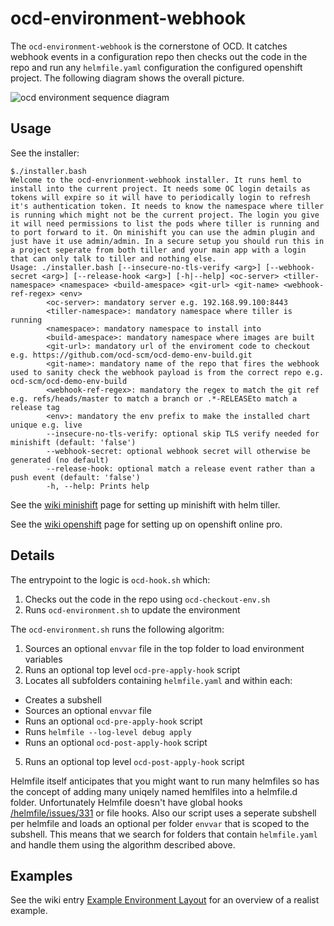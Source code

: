 # ocd-environment-webhook

The `ocd-environment-webhook` is the cornerstone of OCD. It catches webhook events in a configuration repo then checks out the code in the repo and run any `helmfile.yaml` configuration the configured openshift project. The following diagram shows the overall picture. 

![ocd environment sequence diagram](https://ocd-scm.github.io/ocd-meta/imgs/ocd-env-webhook-sequence-gitea.png)

## Usage

See the installer: 

```
$./installer.bash
Welcome to the ocd-envrionment-webhook installer. It runs heml to install into the current project. It needs some OC login details as tokens will expire so it will have to periodically login to refresh it's authentication token. It needs to know the namespace where tiller is running which might not be the current project. The login you give it will need permissions to list the pods where tiller is running and to port forward to it. On minishift you can use the admin plugin and just have it use admin/admin. In a secure setup you should run this in a project seperate from both tiller and your main app with a login that can only talk to tiller and nothing else.
Usage: ./installer.bash [--insecure-no-tls-verify <arg>] [--webhook-secret <arg>] [--release-hook <arg>] [-h|--help] <oc-server> <tiller-namespace> <namespace> <build-amespace> <git-url> <git-name> <webhook-ref-regex> <env>
        <oc-server>: mandatory server e.g. 192.168.99.100:8443
        <tiller-namespace>: mandatory namespace where tiller is running
        <namespace>: mandatory namespace to install into
        <build-amespace>: mandatory namespace where images are built
        <git-url>: mandatory url of the enviroment code to checkout e.g. https://github.com/ocd-scm/ocd-demo-env-build.git
        <git-name>: mandatory name of the repo that fires the webhook used to sanity check the webhook payload is from the correct repo e.g. ocd-scm/ocd-demo-env-build
        <webhook-ref-regex>: mandatory the regex to match the git ref e.g. refs/heads/master to match a branch or .*-RELEASEto match a release tag
        <env>: mandatory the env prefix to make the installed chart unique e.g. live
        --insecure-no-tls-verify: optional skip TLS verify needed for minishift (default: 'false')
        --webhook-secret: optional webhook secret will otherwise be generated (no default)
        --release-hook: optional match a release event rather than a push event (default: 'false')
        -h, --help: Prints help
```

See the [wiki minishift](https://github.com/ocd-scm/ocd-meta/wiki/Minishift) page for setting up minishift with helm tiller. 

See the [wiki openshift](https://github.com/ocd-scm/ocd-meta/wiki/OpenShift-Online-Pro-(openshift-dot-com)) page for setting up on openshift online pro. 

## Details

The entrypoint to the logic is `ocd-hook.sh` which:

 1. Checks out the code in the repo using `ocd-checkout-env.sh`
 1. Runs `ocd-environment.sh` to update the environment

The `ocd-environment.sh` runs the following algoritm: 

 1. Sources an optional `envvar` file in the top folder to load environment variables
 1. Runs an optional top level `ocd-pre-apply-hook` script
 1. Locates all subfolders containing `helmfile.yaml` and within each: 
   - Creates a subshell
   - Sources an optional `envvar` file
   - Runs an optional `ocd-pre-apply-hook` script
   - Runs `helmfile --log-level debug apply `
   - Runs an optional `ocd-post-apply-hook` script
 5. Runs an optional top level `ocd-post-apply-hook` script

Helmfile itself anticipates that you might want to run many helmfiles so has the concept of adding many uniqely named hemlfiles into a helmfile.d folder. Unfortunately Helmfile doesn't have global hooks [/helmfile/issues/331](https://github.com/roboll/helmfile/issues/331) or file hooks. Also our script uses a seperate subshell per helmfile and loads an optional per folder `envvar` that is scoped to the subshell. This means that we search for folders that contain `helmfile.yaml` and handle them using the algorithm described above. 

## Examples

See the wiki entry [Example Environment Layout](https://github.com/ocd-scm/ocd-meta/wiki/Example-Environment-Layout) for an overview of a realist example. 

